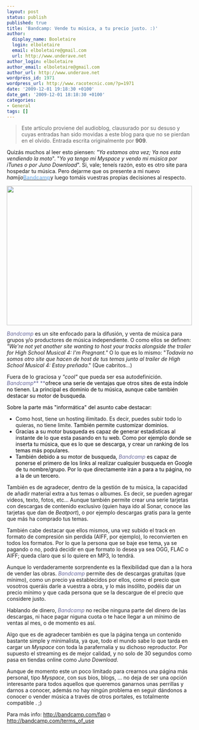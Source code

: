 ```yaml
---
layout: post
status: publish
published: true
title: 'Bandcamp: Vende tu música, a tu precio justo. :)'
author:
  display_name: Booletaire
  login: elboletaire
  email: elboletaire@gmail.com
  url: http://www.underave.net
author_login: elboletaire
author_email: elboletaire@gmail.com
author_url: http://www.underave.net
wordpress_id: 1971
wordpress_url: http://www.racotecnic.com/?p=1971
date: '2009-12-01 19:18:30 +0100'
date_gmt: '2009-12-01 18:18:30 +0100'
categories:
- General
tags: []
---
```


> Este artículo proviene del audioblog, clausurado por su desuso y cuyas entradas han sido movidas a este blog para que no se pierdan en el olvido.
Entrada escrita originalmente por **909**.

Quizás muchos al leer esto piensen: <em>"Ya estamos otra vez; Ya nos esta vendiendo la moto</em>". "<em>Yo ya tengo mi Myspace y vendo mi música por iTunes o por Juno Download</em>". Si, vale; teneís razón, esto es otro site para hospedar tu música. Pero dejarme que os presente a mi nuevo <em>hamijo</em><a href="http://bandcamp.com/" target="_blank"><span style="color: #8cbbea;">**Bandcamp**</span></a>y luego tomáis vuestras propias decisiones al respecto.

<a href="http://www.racotecnic.com/wp-content/uploads/2011/07/bandcamp.jpg"><img class="aligncenter size-full wp-image-1972" title="bandcamp" src="http://www.racotecnic.com/wp-content/uploads/2011/07/bandcamp.jpg" alt="" width="500" height="375" /></a>

<em><span style="color: #666699;">Bandcamp</span></em> es un site enfocado para la difusión, y venta de música para grupos y/o productores de música independiente. O como ellos se definen: <em>"We're not yet another site wanting to host your tracks alongside the trailer for High School Musical 4: I'm Pregnant." </em>O lo que es lo mismo: "<em>Todavía no somos otro site que hacen de host de tus temas junto al trailer de High School Musical 4: Estoy preñada</em>." (Que cabritos...)

Fuera de lo graciosa y <em>"cool"</em> que pueda ser esa autodefinición. <span style="color: #666699;"><em>Bandcamp</em>** **<span style="color: #000000;">ofrece una serie de ventajas que otros sites de esta índole no tienen. La principal es dominio de tu música, aunque cabe también destacar su motor de busqueda.</span></span>

<span style="color: #666699;"><span style="color: #000000;">Sobre la parte más "informática" del asunto cabe destacar:
</span></span>

<ul>
<li>Como host, tiene un hosting ilimitado. Es decir, puedes subir todo lo quieras, no tiene limite.<span style="color: #666699;"><span style="color: #000000;"> También permite customizar dominios.</span></span></li>
<li><span style="color: #666699;"><span style="color: #000000;">Gracias a su motor busqueda es capaz de generar estadisticas al instante de lo que esta pasando en tu web. Como por ejemplo donde se inserta tu música, que es lo que se descarga, y crear un ranking de los temas más populares.
</span></span></li>
<li><span style="color: #666699;"><span style="color: #000000;">También debido a su motor de busqueda, <span style="color: #666699;"><em>Bandcamp</em></span> es capaz de ponerse el primero de los links al realizar cualquier busqueda en Google de tu nombre/grupo. Por lo que directamente irán a para a tu página, no a la de un tercero.
</span></span></li>
</ul>

También es de agradecer, dentro de la gestión de tu música, la capacidad de añadir material extra a tus temas o albumes. Es decir, se pueden agregar videos, texto, fotos, etc... Aunque también permite crear una serie tarjetas con descargas de contenido exclusivo (quien haya ido al Sonar, conoce las tarjetas que dan de <em>Beatport</em>), o por ejemplo descargas gratis para la gente que más ha comprado tus temas.

También cabe destacar que ellos mismos, una vez subido el track en formato de compresión sin perdida (AIFF, por ejemplo), lo reconvierten en todos los formatos. Por lo que la persona que se baje ese tema, ya se pagando o no, podrá decidir en que formato lo desea ya sea OGG, FLAC o AIFF; queda claro que si lo quiere en MP3, lo tendrá.

Aunque lo verdaderamente sorprendente es la flexibilidad que dan a la hora de vender las obras. <em><span style="color: #666699;">Bandcamp</span></em> permite des de descargas gratuitas (que mínimo), como un precio ya establecidos por ellos, como el precio que vosotros queráis darle a vuestra a obra, y lo más insólito, podéis dar un precio mí­nimo y que cada persona que se la descargue de el precio que considere justo.

Hablando de dinero, <span style="color: #666699;"><em>Bandcamp</em></span> no recibe ninguna parte del dinero de las descargas, ni hace pagar niguna cuota o te hace llegar a un mínimo de ventas al mes, o de momento es así.

Algo que es de agradecer también es que la página tenga un contenido bastante simple y minimalista, ya que, todo el mundo sabe lo que tarda en cargar un <em>Myspace</em> con toda la parafernalia y su dichoso reproductor. Por supuesto el streaming es de mejor calidad, y no solo de 30 segundos como pasa en tiendas online como <em>Juno Download</em>.

Aunque de momento este un poco limitado para crearnos una página más personal, tipo <em>Myspace</em>, con sus bios, blogs, ... no deja de ser una opción interesante para todos aquellos que queremos ganarnos unas perrillas y darnos a conocer, además no hay ningún problema en seguir dándonos a conocer o vender música a través de otros portales, es totalmente compatible . ;)

Para más info: <a href="http://bandcamp.com/faq" target="_blank">http://bandcamp.com/faq</a> o <a href="http://bandcamp.com/terms_of_use" target="_blank">http://bandcamp.com/terms_of_use</a>
